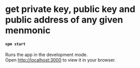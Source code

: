 # get private key, public key and public address of any given menmonic

#### `npm start`

Runs the app in the development mode.\
Open [http://localhost:3000](http://localhost:3000) to view it in your browser.
